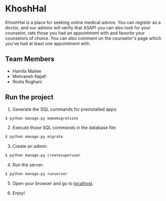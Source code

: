 # KhoshHal

KhoshHal is a place for seeking online medical advice. You can register as a doctor, and our admins will verify that ASAP! you can also look for your counselor, rate those you had an appointment with and favorite your counselors of choice. You can also comment on the counselor's page which you've had at least one appointment with.

## Team Members

- Hamila Mailee
- Mehraneh Najafi
- Rosta Roghani

## Run the project


1. Generate the SQL commands for preinstalled apps:

```sh
$ python manage.py makemigrations
```

2. Execute those SQL commands in the database file:

```sh
$ python manage.py migrate
```

3. Create an admin:

```sh
$ python manage.py createsuperuser
```

4. Run the server:

```sh
$ python manage.py runserver
```

5. Open your browser and go to [localhost](http://127.0.0.1:8000).

6. Enjoy!

